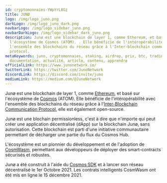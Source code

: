 ```yaml
---
id: cryptomonnaies-YWpYrL8Gz
title: JUNØ
logo: /img/logo_juno.png
darkLogo: /img/logo_juno_dark.png
navbarLogo: /img/logo_sidebar_juno.png
navbarDarkLogo: /img/logo_sidebar_dark_juno.png
description: Junø est une blockchain de layer 1, comme Ethereum, et basé sur
  l'écosystème de Cosmos (ATOM). . Elle bénéficie de l'intéropérabilité avec
  l'ensemble des blockchains du réseau grâce à l'Inter-blockchain communication
  protocol.
metaKeywords: juno, cryptomonnaies, staking, airdrop, prix, btc, trading,
  documentation, actualité, article, contenu, apprendre
officialLink: https://www.junonetwork.io/
twitterLink: https://twitter.com/JunoNetwork
discordLink: https://discord.com/invite/juno
mediumLink: https://medium.com/@JunoNetwork
---
```

Junø est une blockchain de layer 1, comme [Ethereum](https://ethereum.org/fr/), et basé sur l'écosystème de [Cosmos](/cryptomonnaies/cosmos) (ATOM). Elle bénéficie de l'intéropérabilité avec l'ensemble des blockchains du réseau grâce à l'[Inter-Blockchain Communication Protocol](https://ibcprotocol.org/), elle est également open-source.

Junø est une blochain permissionless, c'est à dire que n'importe qui peut créer une application décentralisé (dApp) sur la blockchain Junø, sans autorisation. Cette blockchain est parti d'une initiative communautaire permettant de décharger une partie du flux du Cosmos Hub.

L'écosystème est un pionnier du développement et de l'adoption de [CosmWasm](https://cosmwasm.com/), permettant aux développeurs de déployer des smart-contracts sécurisés et robustes.

Junø a été construit à l'aide du [Cosmos SDK](https://v1.cosmos.network/sdk) et à lancer son réseau décentralisé le 1er Octobre 2021. Les contrats intelligents CosmWasm ont été mis en ligne le 15 décembre 2021.

